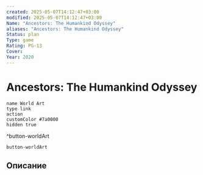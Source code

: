 ```yaml
---
created: 2025-05-07T14:12:47+03:00
modified: 2025-05-07T14:12:47+03:00
Name: "Ancestors: The Humankind Odyssey"
aliases: "Ancestors: The Humankind Odyssey"
Status: plan
Type: game
Rating: PG-13
Cover: 
Year: 2020
---
```


# Ancestors: The Humankind Odyssey




```button
name World Art
type link
action 
customColor #7a0000
hidden true
```
^button-worldArt



`button-worldArt`

## Описание


